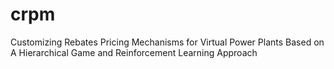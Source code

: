 # crpm
Customizing Rebates Pricing Mechanisms for Virtual Power Plants Based on A Hierarchical Game and Reinforcement Learning Approach
